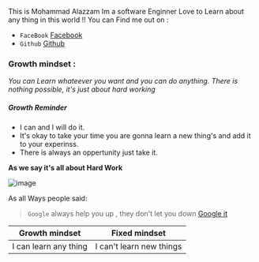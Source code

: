 This is Mohammad Alazzam Im a software Enginner Love to Learn about any thing in this world !! 
You can Find me out on :
* `FaceBook` [Facebook](https://www.facebook.com/show.bfhmk)
* `Github` [Github](https://github.com/MohdAzzam)
 

### Growth mindset :
_You can Learn whateever you want and you can do anything. There is nothing possible, it's just about hard working_

##### Growth Reminder 
* I can and I will do it.
* It's okay to take your time you are gonna learn a new thing's and add it to your experinss.
* There is always an oppertunity just take it.

__As we say it's all about **Hard Work**__  

![image](https://stickybranding.com/wp-content/uploads/2019/01/SBQ-Hard-Work-946x532.jpg)

As all Ways people said:

> `Google` always help you up , they don't let you down  [Google it](https://www.google.com/)
 
 
Growth mindset | Fixed mindset
------------ | -------------
I can learn any thing  | I can't learn new things






